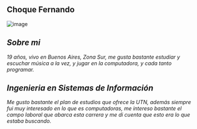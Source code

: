 ## **Choque Fernando**
![image](https://github.com/pdepjuevesTT/2024-presentacion-Fernando17A/assets/164186811/f3e7519b-b689-47ff-b710-cf91ad680956)
## ***Sobre mi***
*19 años, vivo en Buenos Aires, Zona Sur, me gusta bastante estudiar y escuchar música a la vez, y jugar en la computadora, y cada tanto programar.*
## ***Ingenieria en Sistemas de Información***
*Me gusto bastante el plan de estudios que ofrece la UTN, además siempre fui muy interesado en lo que es computadoras, me intereso bastante el campo laboral que abarca esta carrera y me di cuenta que esto era lo que estaba buscando.*
